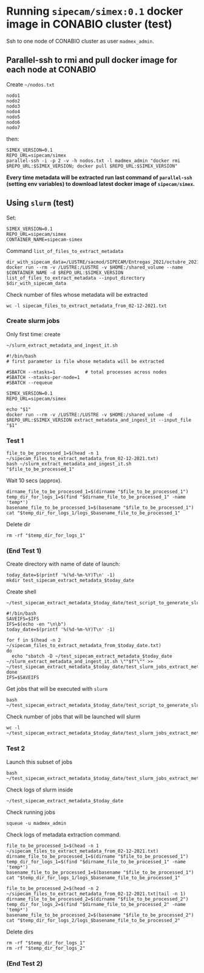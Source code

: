 # Running `sipecam/simex:0.1` docker image in CONABIO cluster (test)

Ssh to one node of CONABIO cluster as user `madmex_admin`.

## Parallel-ssh to rmi and pull docker image for each node at CONABIO

Create `~/nodos.txt`

```
nodo1
nodo2
nodo3
nodo4
nodo5
nodo6
nodo7
```

then:

```
SIMEX_VERSION=0.1
REPO_URL=sipecam/simex
parallel-ssh -i -p 2 -v -h nodos.txt -l madmex_admin "docker rmi $REPO_URL:$SIMEX_VERSION; docker pull $REPO_URL:$SIMEX_VERSION"
```

**Every time metadata will be extracted run last command of `parallel-ssh` (setting env variables) to download latest docker image of `sipecam/simex`.**


## Using `slurm` (test)

Set:

```
SIMEX_VERSION=0.1
REPO_URL=sipecam/simex
CONTAINER_NAME=sipecam-simex
```

Command `list_of_files_to_extract_metadata`

```
dir_with_sipecam_data=/LUSTRE/sacmod/SIPECAM/Entregas_2021/octubre_2021/SIPECAM/
docker run --rm -v /LUSTRE:/LUSTRE -v $HOME:/shared_volume --name $CONTAINER_NAME -d $REPO_URL:$SIMEX_VERSION list_of_files_to_extract_metadata --input_directory $dir_with_sipecam_data
```

Check number of files whose metadata will be extracted

```
wc -l sipecam_files_to_extract_metadata_from_02-12-2021.txt
```

### Create slurm jobs

Only first time: create 

```
~/slurm_extract_metadata_and_ingest_it.sh
```

```
#!/bin/bash
# first parameter is file whose metadata will be extracted

#SBATCH --ntasks=1           # total processes across nodes
#SBATCH --ntasks-per-node=1
#SBATCH --requeue

SIMEX_VERSION=0.1
REPO_URL=sipecam/simex

echo "$1"
docker run --rm -v /LUSTRE:/LUSTRE -v $HOME:/shared_volume -d $REPO_URL:$SIMEX_VERSION extract_metadata_and_ingest_it --input_file "$1"
```

### Test 1

```
file_to_be_processed_1=$(head -n 1 ~/sipecam_files_to_extract_metadata_from_02-12-2021.txt)
bash ~/slurm_extract_metadata_and_ingest_it.sh "$file_to_be_processed_1"
```

Wait 10 secs (approx).

```
dirname_file_to_be_processed_1=$(dirname "$file_to_be_processed_1")
temp_dir_for_logs_1=$(find "$dirname_file_to_be_processed_1" -name 'temp*')
basename_file_to_be_processed_1=$(basename "$file_to_be_processed_1")
cat "$temp_dir_for_logs_1/logs_$basename_file_to_be_processed_1"
```

Delete dir

```
rm -rf "$temp_dir_for_logs_1"
```

### (End Test 1)

Create directory with name of date of launch:

```
today_date=$(printf '%(%d-%m-%Y)T\n' -1)
mkdir test_sipecam_extract_metadata_$today_date
```

Create shell

```
~/test_sipecam_extract_metadata_$today_date/test_script_to_generate_slurm_jobs.sh
```

```
#!/bin/bash
SAVEIFS=$IFS
IFS=$(echo -en "\n\b")
today_date=$(printf '%(%d-%m-%Y)T\n' -1)

for f in $(head -n 2 ~/sipecam_files_to_extract_metadata_from_$today_date.txt)
do
  echo "sbatch -D ~/test_sipecam_extract_metadata_$today_date ~/slurm_extract_metadata_and_ingest_it.sh \""$f"\"" >> ~/test_sipecam_extract_metadata_$today_date/test_slurm_jobs_extract_metadata_and_ingest_it.sh
done
IFS=$SAVEIFS
```

Get jobs that will be executed with `slurm`

```
bash ~/test_sipecam_extract_metadata_$today_date/test_script_to_generate_slurm_jobs.sh
```

Check number of jobs that will be launched will slurm

```
wc -l ~/test_sipecam_extract_metadata_$today_date/test_slurm_jobs_extract_metadata_and_ingest_it.sh
```


### Test 2

Launch this subset of jobs

```
bash ~/test_sipecam_extract_metadata_$today_date/test_slurm_jobs_extract_metadata_and_ingest_it.sh
```

Check logs of slurm inside 

```
~/test_sipecam_extract_metadata_$today_date
```

Check running jobs

```
squeue -u madmex_admin
```

Check logs of metadata extraction command.

```
file_to_be_processed_1=$(head -n 1 ~/sipecam_files_to_extract_metadata_from_02-12-2021.txt)
dirname_file_to_be_processed_1=$(dirname "$file_to_be_processed_1")
temp_dir_for_logs_1=$(find "$dirname_file_to_be_processed_1" -name 'temp*')
basename_file_to_be_processed_1=$(basename "$file_to_be_processed_1")
cat "$temp_dir_for_logs_1/logs_$basename_file_to_be_processed_1"

file_to_be_processed_2=$(head -n 2 ~/sipecam_files_to_extract_metadata_from_02-12-2021.txt|tail -n 1)
dirname_file_to_be_processed_2=$(dirname "$file_to_be_processed_2")
temp_dir_for_logs_2=$(find "$dirname_file_to_be_processed_2" -name 'temp*')
basename_file_to_be_processed_2=$(basename "$file_to_be_processed_2")
cat "$temp_dir_for_logs_2/logs_$basename_file_to_be_processed_2"

```

Delete dirs

```
rm -rf "$temp_dir_for_logs_1"
rm -rf "$temp_dir_for_logs_2"
```

### (End Test 2)

